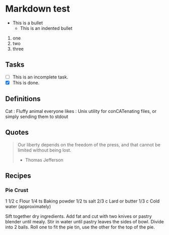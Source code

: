 # Markdown test

- This is a bullet
  + This is an indented bullet

1. one
1. two
1. three

## Tasks
- [ ] This is an incomplete task.
- [x] This is done.

## Definitions
Cat
: Fluffy animal everyone likes
: Unix utility for conCATenating files, or simply sending them to stdout

## Quotes
> Our liberty depends on the freedom of the press, and that cannot be limited without being lost.
> - Thomas Jefferson

Recipes
-------

### Pie Crust

1 1/2 c  Flour
  1/4 ts Baking powder
  1/2 ts salt
  2/3 c  Lard or butter
  1/3 c  Cold water (approximately)

Sift together dry ingredients. Add fat and cut
with two knives or pastry blender until mealy.
Stir in water until pastry leaves the sides of
bowl. Divide into 2 balls. Roll one to fit the pie
tin, use the other for the top of the pie.
